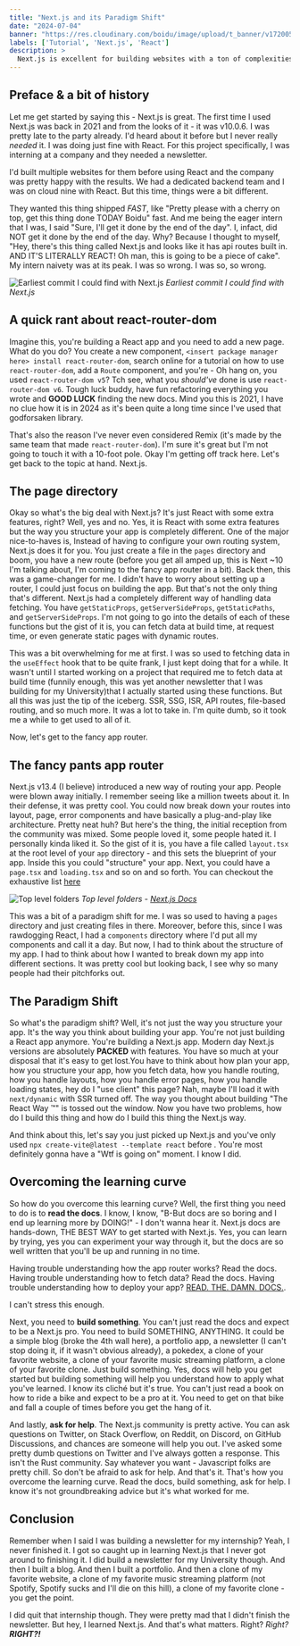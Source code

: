```yaml
---
title: "Next.js and its Paradigm Shift"
date: "2024-07-04"
banner: "https://res.cloudinary.com/boidu/image/upload/t_banner/v1720053968/Fb31GDDUYAQCGIl_wwua8t.jpg"
labels: ['Tutorial', 'Next.js', 'React']
description: >
  Next.js is excellent for building websites with a ton of complexities - and the best part? You can do all that with your existing React knowledge! Right? Nah, not really..
---
```


## Preface & a bit of history

Let me get started by saying this - Next.js is great. The first time I used Next.js was back in 2021 and from the looks
of it - it was v10.0.6. I was pretty late to the party already. I'd heard about it before but I never really _needed_
it. I was doing just fine with React. For this project specifically, I was interning at a company and they needed a newsletter.

I'd built multiple websites for them before using React and the company was pretty happy with the results.
We had a dedicated backend team and I was on cloud nine with React. But this time, things were a bit different.

They wanted this thing shipped _FAST_, like "Pretty please with a cherry on top, get this thing done TODAY Boidu" fast.
And me being the eager intern that I was, I said "Sure, I'll get it done by the end of the day".
I, infact, did NOT get it done by the end of the day. Why? Because I thought to myself,
"Hey, there's this thing called Next.js and looks like it has api routes built in. AND IT'S LITERALLY REACT!
Oh man, this is going to be a piece of cake". My intern naivety was at its peak. I was so wrong. I was so, so wrong.

![Earliest commit I could find with Next.js](https://i.ibb.co/7ym2XW5/image.png)
_Earliest commit I could find with Next.js_

## A quick rant about react-router-dom

Imagine this, you're building a React app and you need to add a new page. What do you do? You create a new component,
`<insert package manager here> install react-router-dom`, search online for a tutorial on how to use `react-router-dom`,
add a `Route` component, and you're - Oh hang on, you used `react-router-dom v5`? Tch see, what you _should've_ done is
use `react-router-dom v6`. Tough luck buddy, have fun refactoring everything you wrote and **GOOD LUCK** finding the new
docs. Mind you this is 2021, I have no clue how it is in 2024 as it's been quite a long time since I've used that
godforsaken library.

That's also the reason I've never even considered Remix (it's made by the same team that
made `react-router-dom`). I'm sure it's great but I'm not going to touch it with a 10-foot pole.
Okay I'm getting off track here. Let's get back to the topic at hand. Next.js.

## The page directory

Okay so what's the big deal with Next.js? It's just React with some extra features, right? Well, yes and no.
Yes, it is React with some extra features but the way you structure your app is completely different. One of the major
nice-to-haves is, Instead of having to configure your own routing system, Next.js does it for you. You just create a
file in the `pages` directory and boom, you have a new route (before you get all amped up, this is Next ~10 I'm talking
about, I'm coming to the fancy app router in a bit).
Back then, this was a game-changer for me. I didn't have to worry
about setting up a router, I could just focus on building the app. But that's not the only thing that's different.
Next.js had a completely different way of handling data fetching. You have `getStaticProps`, `getServerSideProps`,
`getStaticPaths`, and `getServerSideProps`. I'm not going to go into the details of each of these functions but the
gist of it is, you can fetch data at build time, at request time, or even generate static pages with dynamic routes.

This was a bit overwhelming for me at first. I was so used to fetching data in the `useEffect` hook that to be quite
frank, I just kept doing that for a while. It wasn't until I started working on a project that required me to fetch
data at build time (funnily enough, this was yet another newsletter that I was building for my University)that I
actually started using these functions. But all this was just the tip of the iceberg. SSR, SSG, ISR, API routes,
file-based routing, and so much more. It was a lot to take in. I'm quite dumb, so it took me a while to get used to all
of it.

Now, let's get to the fancy app router.

## The fancy pants app router

Next.js v13.4 (I believe) introduced a new way of routing your app. People were blown away initially. I remember seeing
like a million tweets about it. In their defense, it was pretty cool. You could now break down your routes into layout,
page, error components and have basically a plug-and-play like architecture. Pretty neat huh? But here's the thing,
the initial reception from the community was mixed. Some people loved it, some people hated it. I personally kinda liked
it. So the gist of it is, you have a file called `layout.tsx` at the root level of your `app` directory - and this sets
the blueprint of your app. Inside this you could "structure" your app. Next, you could have a `page.tsx` and `loading.tsx`
and so on and so forth. You can checkout the exhaustive list [here](https://nextjs.org/docs/getting-started/project-structure#routing-files)

![Top level folders](https://nextjs.org/_next/image?url=%2Fdocs%2Fdark%2Fterminology-component-tree.png&w=3840&q=75)
_Top level folders - [Next.js Docs](https://nextjs.org/docs/getting-started/project-structure)_

This was a bit of a paradigm shift for me. I was so used to having a `pages` directory and just creating files in there.
Moreover, before this, since I was rawdogging React, I had a `components` directory where I'd put all my components and
call it a day. But now, I had to think about the structure of my app. I had to think about how I wanted to break down my
app into different sections. It was pretty cool but looking back, I see why so many people had their pitchforks out.

## The Paradigm Shift

So what's the paradigm shift? Well, it's not just the way you structure your app. It's the way you think about building
your app. You're not just building a React app anymore. You're building a Next.js app. Modern day Next.js versions are
absolutely **PACKED** with features. You have so much at your disposal that it's easy to get lost.You have to think about
how plan your app, how you structure your app, how you fetch data, how you handle routing, how you handle layouts, how you
handle error pages, how you handle loading states, hey do I "use client" this page? Nah, maybe I'll load it with `next/dynamic`
with SSR turned off. The way you thought about building "The React Way ™" is tossed out the window. Now you have two problems,
how do I build this thing and how do I build this thing the Next.js way.

And think about this, let's say you just picked up Next.js and you've only used
`npx create-vite@latest --template react` before . You're most definitely gonna have a "Wtf is going on" moment.
I know I did.

## Overcoming the learning curve

So how do you overcome this learning curve? Well, the first thing you need to do is to **read the docs**. I know,
I know, "B-But docs are so boring and I end up learning more by DOING!" - I don't wanna hear it.
Next.js docs are hands-down, THE BEST WAY to get started with Next.js. Yes, you can learn by trying, yes you can
experiment your way through it, but the docs are so well written that you'll be up and running in no time.

Having trouble understanding how the app router works? Read the docs. Having trouble understanding how to fetch data?
Read the docs. Having trouble understanding how to deploy your app? [READ. THE. DAMN. DOCS.](https://nextjs.org/docs).

I can't stress this enough.

Next, you need to **build something**. You can't just read the docs and expect to be a Next.js pro. You need to build
SOMETHING, ANYTHING. It could be a simple blog (broke the 4th wall here), a portfolio app,
a newsletter (I can't stop doing it, if it wasn't obvious already), a pokedex, a clone of your favorite website,
a clone of your favorite music streaming platform, a clone of your favorite clone. Just build something. Yes, docs will
help you get started but building something will help you understand how to apply what you've learned.
I know its cliché but it's true. You can't just read a book on how to ride a bike and expect to be a pro at it.
You need to get on that bike and fall a couple of times before you get the hang of it.

And lastly, **ask for help**. The Next.js community is pretty active.
You can ask questions on Twitter, on Stack Overflow, on Reddit, on Discord, on GitHub Discussions, and chances are
someone will help you out. I've asked some pretty dumb questions on Twitter and I've always gotten a response.
This isn't the Rust community. Say whatever you want - Javascript folks are pretty chill. So don't be afraid to ask for help.
And that's it. That's how you overcome the learning curve. Read the docs, build something, ask for help. I know it's not
groundbreaking advice but it's what worked for me.

## Conclusion

Remember when I said I was building a newsletter for my internship? Yeah, I never finished it. I got so caught up in
learning Next.js that I never got around to finishing it. I did build a newsletter for my University though. And then
I built a blog. And then I built a portfolio. And then a clone of my favorite website, a clone of my favorite music streaming
platform (not Spotify, Spotify sucks and I'll die on this hill), a clone of my favorite clone - you get the point.

I did quit that internship though. They were pretty mad that I didn't finish the newsletter. But hey, I learned Next.js.
And that's what matters. Right? _Right?_ **_RIGHT?!_**
